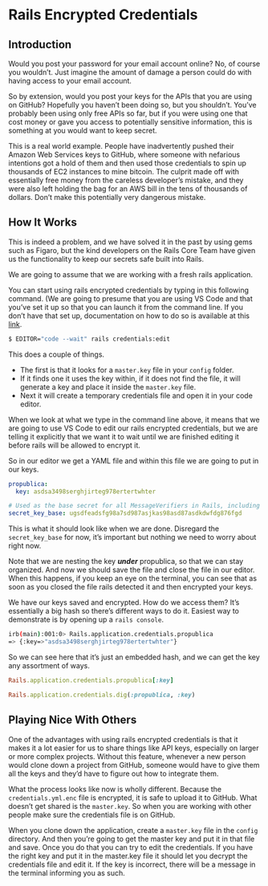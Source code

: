 # Rails Encrypted Credentials

## Introduction

Would you post your password for your email account online? No, of course you wouldn’t. Just imagine the amount of damage a person could do with having access to your email account. 

So by extension, would you post your keys for the APIs that you are using on GitHub? Hopefully you haven’t been doing so, but you shouldn’t. You’ve probably been using only free APIs so far, but if you were using one that cost money or gave you access to potentially sensitive information, this is something at you would want to keep secret.

This is a real world example. People have inadvertently pushed their Amazon Web Services keys to GitHub, where someone with nefarious intentions got a hold of them and then used those credentials to spin up thousands of EC2 instances to mine bitcoin. The culprit made off with essentially free money from the careless developer’s mistake, and they were also left holding the bag for an AWS bill in the tens of thousands of dollars. Don’t make this potentially very dangerous mistake.

## How It Works

This is indeed a problem, and we have solved it in the past by using gems such as Figaro, but the kind developers on the Rails Core Team have given us the functionality to keep our secrets safe built into Rails.

We are going to assume that we are working with a fresh rails application.

You can start using rails encrypted credentials by typing in this following command.  (We are going to presume that you are using VS Code and that you’ve set it up so that you can launch it from the command line. If you don’t have that set up, documentation on how to do so is available at this [link](https://www.notion.so/Code-Notes-46f85841a678487886ddac437e95bcc8?pvs=21).

```bash
$ EDITOR="code --wait" rails credentials:edit
```

This does a couple of things. 

- The first is that it looks for a `master.key` file in your `config` folder.
- If it finds one it uses the key within, if it does not find the file, it will generate a key and place it inside the `master.key` file.
- Next it will create a temporary credentials file and open it in your code editor.

When we look at what we type in the command line above, it means that we are going to use VS Code to edit our rails encrypted credentials, but we are telling it explicitly that we want it to wait until we are finished editing it before rails will be allowed to encrypt it.

So in our editor we get a YAML file and within this file we are going to put in our keys.

```yaml
propublica:
  key: asdsa3498serghjirteg978ertertwhter

# Used as the base secret for all MessageVerifiers in Rails, including the one protecting cookies.
secret_key_base: ugsdfeadsfg98a7sd987asjkas98asd87asdkdwfdg876fgd
```

This is what it should look like when we are done. Disregard the `secret_key_base` for now, it’s important but nothing we need to worry about right now. 

Note that we are nesting the key *****under***** propublica, so that we can stay organized. And now we should save the file and close the file in our editor. When this happens, if you keep an eye on the terminal, you can see that as soon as you closed the file rails detected it and then encrypted your keys. 

We have our keys saved and encrypted. How do we access them?  It’s essentially a big hash so there’s different ways to do it. Easiest way to demonstrate is by opening up a `rails console`.

```bash
irb(main):001:0> Rails.application.credentials.propublica
=> {:key=>"asdsa3498serghjirteg978ertertwhter"}
```

So we can see here that it’s just an embedded hash, and we can get the key any assortment of ways.

```ruby
Rails.application.credentials.propublica[:key]
```

```ruby
Rails.application.credentials.dig(:propublica, :key)
```

## Playing Nice With Others

One of the advantages with using rails encrypted credentials is that it makes it a lot easier for us to share things like API keys, especially on larger or more complex projects. Without this feature, whenever a new person would clone down a project from GitHub, someone would have to give them all the keys and they’d have to figure out how to integrate them.

What the process looks like now is wholly different. Because the `credentials.yml.enc` file is encrypted, it is safe to upload it to GitHub. What doesn’t get shared is the `master.key`. So when you are working with other people make sure the credentials file is on GitHub.

When you clone down the application, create a `master.key` file in the `config` directory. And then you’re going to get the master key and put it in that file and save. Once you do that you can try to edit the credentials. If you have the right key and put it in the master.key file it should let you decrypt the credentials file and edit it. If the key is incorrect, there will be a message in the terminal informing you as such.
